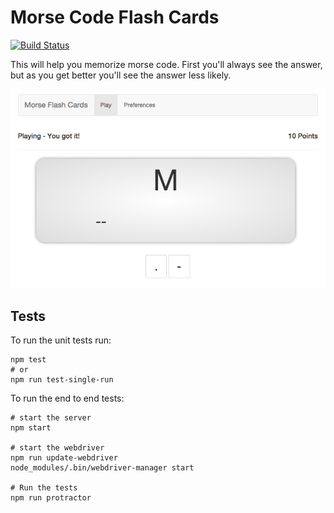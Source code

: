 # Morse Code Flash Cards

[![Build Status](https://travis-ci.org/blainesch/angular-morse.svg?branch=master)](https://travis-ci.org/blainesch/angular-morse)

This will help you memorize morse code. First you'll always see the answer, but
as you get better you'll see the answer less likely.

![screenshot](/screenshots/original.png)

## Tests

To run the unit tests run:
~~~
npm test
# or
npm run test-single-run
~~~

To run the end to end tests:
~~~
# start the server
npm start

# start the webdriver
npm run update-webdriver
node_modules/.bin/webdriver-manager start

# Run the tests
npm run protractor
~~~

